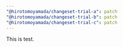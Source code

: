 ```yaml
---
"@hirotomoyamada/changeset-trial-a": patch
"@hirotomoyamada/changeset-trial-b": patch
"@hirotomoyamada/changeset-trial-c": patch
---
```


This is test.
